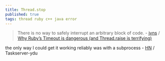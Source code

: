 ```yaml
---
title: Thread.stop
published: true
tags: thread ruby c++ java error
---
```

> There is no way to safely interrupt an arbitrary block of code. - [jvns](https://jvns.ca/blog/2015/11/27/why-rubys-timeout-is-dangerous-and-thread-dot-raise-is-terrifying/) / [Why Ruby’s Timeout is dangerous (and Thread.raise is terrifying)](https://news.ycombinator.com/item?id=40560913)

the only way I could get it working reliably was with a subprocess - [HN](https://news.ycombinator.com/item?id=40561619) / Taskserver-ydu
